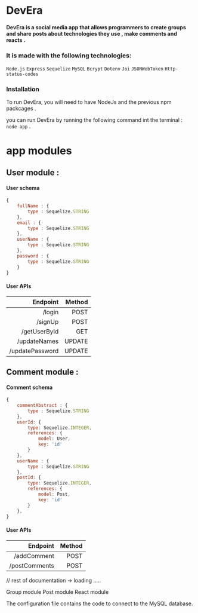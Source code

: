 # DevEra

#### DevEra is a social media app that allows programmers to create groups and share posts about technologies they use , make comments and reacts . 

### It is made with the following technologies:
`Node.js` `Express` `Sequelize` `MySQL` `Bcrypt` `Dotenv` `Joi`  `JSONWebToken` `Http-status-codes`

### Installation
To run DevEra, you will need to have NodeJs and the previous npm packcages .

you can run DevEra by running the following command int the terminal : `node app` .


# app modules 

## User module :

#### User schema 
```JavaScript
{
    fullName : {
        type : Sequelize.STRING
    },
    email : {
        type : Sequelize.STRING
    },
    userName : {
        type : Sequelize.STRING
    },
    password : {
        type : Sequelize.STRING
    }
}
```

#### User APIs
|Endpoint|Method|
|-------:|-----:
|/login|POST|
|/signUp|POST|
|/getUserById|GET|
|/updateNames|UPDATE|
|/updatePassword|UPDATE|

## Comment module :

#### Comment schema 
```JavaScript
{
    commentAbstract : {
        type : Sequelize.STRING  
    },
    userId: {
        type: Sequelize.INTEGER,
        references: {
            model: User,
            key: 'id'
        }
    },
    userName : {
        type : Sequelize.STRING  
    },
    postId: {
        type: Sequelize.INTEGER,
        references: {
            model: Post,
            key: 'id'
        }
    },
}
```

#### User APIs
|Endpoint|Method|
|-------:|-----:
|/addComment|POST|
|/postComments|POST|

// rest of documentation -> loading .....

Group module
Post module
React module

The configuration file contains the code to connect to the MySQL database.

